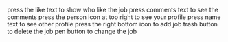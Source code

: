 press the like text to show who like the job
press comments text to see the comments
press the person icon at top right to see your profile
press name text to see other profile
press the right bottom icon to add job
trash button to delete the job
pen button to change the job